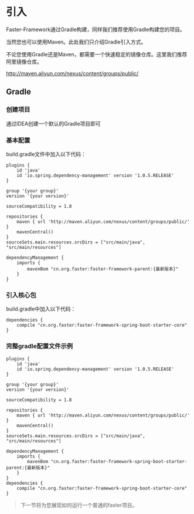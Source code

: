 # 引入

Faster-Framework通过Gradle构建，同样我们推荐使用Gradle构建您的项目。

当然您也可以使用Maven。此处我们只介绍Gradle引入方式。

不论您使用Gradle还是Maven，都需要一个快速稳定的镜像仓库。这里我们推荐阿里镜像仓库。

http://maven.aliyun.com/nexus/content/groups/public/

## Gradle

### 创建项目

通过IDEA创建一个默认的Gradle项目即可

### 基本配置

build.gradle文件中加入以下代码：

```
plugins {
    id 'java'
    id 'io.spring.dependency-management' version '1.0.5.RELEASE'
}

group '{your group}'
version '{your version}'

sourceCompatibility = 1.8

repositories {
    maven { url 'http://maven.aliyun.com/nexus/content/groups/public/' }
    mavenCentral()
}
sourceSets.main.resources.srcDirs = ["src/main/java", "src/main/resources"]

dependencyManagement {
    imports {
        mavenBom "cn.org.faster:faster-framework-parent:{最新版本}"
    }
}
```

### 引入核心包

build.gradle中加入以下代码：

```
dependencies {
    compile "cn.org.faster:faster-framework-spring-boot-starter-core"
}
```

### 完整gradle配置文件示例

```
plugins {
    id 'java'
    id 'io.spring.dependency-management' version '1.0.5.RELEASE'
}

group '{your group}'
version '{your version}'

sourceCompatibility = 1.8

repositories {
    maven { url 'http://maven.aliyun.com/nexus/content/groups/public/' }
    mavenCentral()
}
sourceSets.main.resources.srcDirs = ["src/main/java", "src/main/resources"]

dependencyManagement {
    imports {
        mavenBom "cn.org.faster:faster-framework-spring-boot-starter-parent:{最新版本}"
    }
}
dependencies {
    compile "cn.org.faster:faster-framework-spring-boot-starter-core"
}

```

> 下一节将为您展现如何运行一个普通的faster项目。